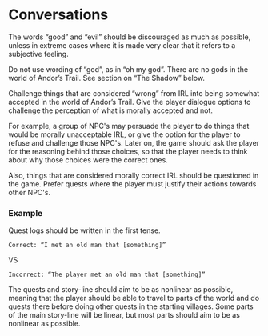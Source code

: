 # Conversations

The words “good” and “evil” should be discouraged as much as possible, unless in extreme cases where it is made very clear that it refers to a subjective feeling.

Do not use wording of “god”, as in “oh my god”. There are no gods in the world of Andor’s Trail. See section on “The Shadow” below.

Challenge things that are considered “wrong” from IRL into being somewhat accepted in the world of Andor’s Trail. Give the player dialogue options to challenge the perception of what is morally accepted and not.

For example, a group of NPC's may persuade the player to do things that would be morally unacceptable IRL, or give the option for the player to refuse and challenge those NPC's. Later on, the game should ask the player for the reasoning behind those choices, so that the player needs to think about why those choices were the correct ones.

Also, things that are considered morally correct IRL should be questioned in the game. Prefer quests where the player must justify their actions towards other NPC's.

### Example

Quest logs should be written in the first tense.

```text
Correct: “I met an old man that [something]”
```

VS

```text
Incorrect: “The player met an old man that [something]”
```

The quests and story-line should aim to be as nonlinear as possible, meaning that the player should be able to travel to parts of the world and do quests there before doing other quests in the starting villages. Some parts of the main story-line will be linear, but most parts should aim to be as nonlinear as possible.

